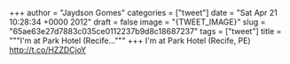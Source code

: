 
+++
author = "Jaydson Gomes"
categories = ["tweet"]
date = "Sat Apr 21 10:28:34 +0000 2012"
draft = false
image = "{TWEET_IMAGE}"
slug = "65ae63e27d7883c035ce0112237b9d8c18687237"
tags = ["tweet"]
title = """I'm at Park Hotel (Recife..."""
+++
I'm at Park Hotel (Recife, PE) http://t.co/HZZDCjoY
